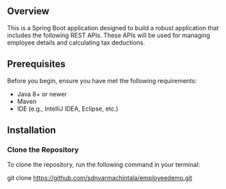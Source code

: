 ## Overview
This is a Spring Boot application designed to build a robust application that includes the following REST APIs. 
These APIs will be used for managing employee details and calculating tax deductions. 

## Prerequisites
Before you begin, ensure you have met the following requirements:
- Java 8+ or newer
- Maven
- IDE (e.g., IntelliJ IDEA, Eclipse, etc.) 

## Installation

### Clone the Repository
To clone the repository, run the following command in your terminal:


git clone https://github.com/sdnvarmachintala/employeedemo.git
